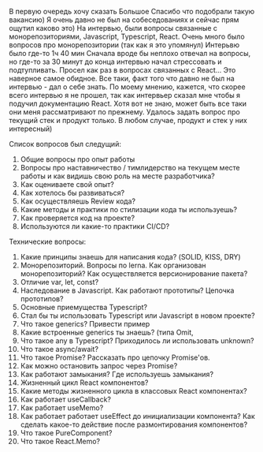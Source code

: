 В первую очередь хочу сказать Большое Спасибо что подобрали такую вакансию)
Я очень давно не был на собеседованиях и сейчас прям ощутил каково это)
На интервью, были вопросы связанные с монорепозиториями, Javascript, Typescript, React.
Очень много было вопросов про монорепозитории (так как я это упомянул)
Интерьвю было где-то 1ч 40 мин
Сначала вроде бы неплохо отвечал на вопросы, но где-то за 30 минут до конца интервью начал стрессовать и подтупливать.
Просел как раз в вопросах связанных с React... Это наверное самое обидное.
Все таки, факт того что давно не был на интервью - дал о себе знать.
По моему мнению, кажется, что скорее всего интервью я не прошел, так как интервьер сказал мне чтобы я подучил документацию React.
Хотя вот не знаю, может быть все таки они меня рассматривают по прежнему.
Удалось задать вопрос про текущий стек и продукт только.
В любом случае, продукт и стек у них интересный)

Список вопросов был следущий:
1. Общие вопросы про опыт работы
2. Вопросы про наставничество / тимлидерство на текущем месте работы и как видишь свою роль на месте разработчика?
3. Как оцениваете свой опыт?
4. Как хотелось бы развиваться?
5. Как осуществляешь Review кода?
6. Какие методы и практики по стилизации кода ты используешь?
7. Как проверяется код на проекте?
8. Используются ли какие-то практики CI/CD?

Технические вопросы:
1. Какие принципы знаешь для написания кода? (SOLID, KISS, DRY)
2. Монорепозиторий. Вопросы по lerna. Как организован монорепозиторий? Как осуществляется версионирование пакета?
3. Отличие var, let, const?
4. Наследование в Javascript. Как работают прототипы? Цепочка прототипов?
5. Основные приемущества Typescript?
6. Стал бы ты использовать Typescript или Javascript в новом проекте?
7. Что такое generics? Привести пример
8. Какие встроенные generics ты знаешь? (типа Omit,
9. Что такое any в Typescript? Приходилось ли использовать unknown?
10. Что такое async/await?
11. Что такое Promise? Рассказать про цепочку Promise'ов.
12. Как можно остановить запрос через Promise?
13. Как работают замыкания? Где используешь замыкания?
14. Жизненный цикл React компонентов?
15. Какие методы жизненного цикла в классовых React компонентах?
16. Как работает useCallback?
17. Как работает useMemo?
18. Как работает работает useEffect до инициализации компонента? Как сделать какое-то действие после размонтирования компонентов?
19. Что такое PureComponent?
20. Что такое React.Memo?